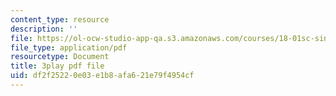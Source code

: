 ```yaml
---
content_type: resource
description: ''
file: https://ol-ocw-studio-app-qa.s3.amazonaws.com/courses/18-01sc-single-variable-calculus-fall-2010/df2f25220e03e1b8afa621e79f4954cf_twzGBqPeW0M.pdf
file_type: application/pdf
resourcetype: Document
title: 3play pdf file
uid: df2f2522-0e03-e1b8-afa6-21e79f4954cf
---
```

